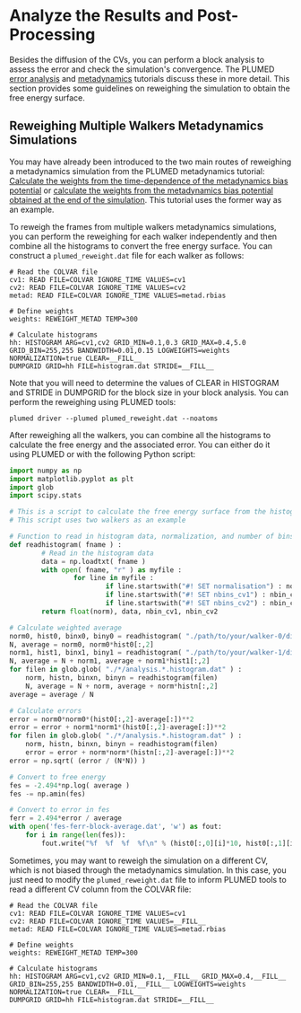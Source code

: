 # Analyze the Results and Post-Processing

Besides the diffusion of the CVs, you can perform a block analysis to assess the error and check the simulation's convergence. The PLUMED [error analysis](https://www.plumed-tutorials.org/lessons/21/002/data/NAVIGATION.html) and [metadynamics](https://www.plumed-tutorials.org/lessons/21/004/data/NAVIGATION.html) tutorials discuss these in more detail. This section provides some guidelines on reweighing the simulation to obtain the free energy surface.

## Reweighing Multiple Walkers Metadynamics Simulations

You may have already been introduced to the two main routes of reweighing a metadynamics simulation from the PLUMED metadynamics tutorial: [Calculate the weights from the time-dependence of the metadynamics bias potential](https://pubs.acs.org/doi/10.1021/jp504920s) or [calculate the weights from the metadynamics bias potential obtained at the end of the simulation](https://pubs.acs.org/doi/full/10.1021/ct3002464). This tutorial uses the former way as an example.

To reweigh the frames from multiple walkers metadynamics simulations, you can perform the reweighing for each walker independently and then combine all the histograms to convert the free energy surface. You can construct a `plumed_reweight.dat` file for each walker as follows:
```plumed
# Read the COLVAR file
cv1: READ FILE=COLVAR IGNORE_TIME VALUES=cv1
cv2: READ FILE=COLVAR IGNORE_TIME VALUES=cv2
metad: READ FILE=COLVAR IGNORE_TIME VALUES=metad.rbias

# Define weights
weights: REWEIGHT_METAD TEMP=300

# Calculate histograms
hh: HISTOGRAM ARG=cv1,cv2 GRID_MIN=0.1,0.3 GRID_MAX=0.4,5.0 GRID_BIN=255,255 BANDWIDTH=0.01,0.15 LOGWEIGHTS=weights NORMALIZATION=true CLEAR=__FILL__
DUMPGRID GRID=hh FILE=histogram.dat STRIDE=__FILL__
```
Note that you will need to determine the values of CLEAR in HISTOGRAM and STRIDE in DUMPGRID for the block size in your block analysis. You can perform the reweighing using PLUMED tools:
```
plumed driver --plumed plumed_reweight.dat --noatoms
```

After reweighing all the walkers, you can combine all the histograms to calculate the free energy and the associated error. You can either do it using PLUMED or with the following Python script:
```python
import numpy as np
import matplotlib.pyplot as plt
import glob
import scipy.stats

# This is a script to calculate the free energy surface from the histograms obtained from multiple walkers metadynamics simulations with two collective variables (CV)
# This script uses two walkers as an example

# Function to read in histogram data, normalization, and number of bins for the two CVs
def readhistogram( fname ) :
        # Read in the histogram data
        data = np.loadtxt( fname )
        with open( fname, "r" ) as myfile :
                for line in myfile :
                        if line.startswith("#! SET normalisation") : norm = line.split()[3]
                        if line.startswith("#! SET nbins_cv1") : nbin_cv1 = int(line.split()[3]) + 1
                        if line.startswith("#! SET nbins_cv2") : nbin_cv2 = int(line.split()[3]) + 1
        return float(norm), data, nbin_cv1, nbin_cv2

# Calculate weighted average
norm0, hist0, binx0, biny0 = readhistogram( "./path/to/your/walker-0/directory/histogram.dat" )
N, average = norm0, norm0*hist0[:,2]
norm1, hist1, binx1, biny1 = readhistogram( "./path/to/your/walker-1/directory/histogram.dat" )
N, average = N + norm1, average + norm1*hist1[:,2]
for filen in glob.glob( "./*/analysis.*.histogram.dat" ) :
    norm, histn, binxn, binyn = readhistogram(filen)
    N, average = N + norm, average + norm*histn[:,2]
average = average / N

# Calculate errors
error = norm0*norm0*(hist0[:,2]-average[:])**2
error = error + norm1*norm1*(hist0[:,2]-average[:])**2
for filen in glob.glob( "./*/analysis.*.histogram.dat" ) :
    norm, histn, binxn, binyn = readhistogram(filen)
    error = error + norm*norm*(histn[:,2]-average[:])**2
error = np.sqrt( (error / (N*N)) )

# Convert to free energy
fes = -2.494*np.log( average )
fes -= np.amin(fes)

# Convert to error in fes
ferr = 2.494*error / average
with open('fes-ferr-block-average.dat', 'w') as fout:
    for i in range(len(fes)):
        fout.write("%f  %f  %f  %f\n" % (hist0[:,0][i]*10, hist0[:,1][i], fes[i], ferr[I]))
```

Sometimes, you may want to reweigh the simulation on a different CV, which is not biased through the metadynamics simulation. In this case, you just need to modify the `plumed_reweight.dat` file to inform PLUMED tools to read a different CV column from the COLVAR file:
```plumed
# Read the COLVAR file
cv1: READ FILE=COLVAR IGNORE_TIME VALUES=cv1
cv2: READ FILE=COLVAR IGNORE_TIME VALUES=__FILL__
metad: READ FILE=COLVAR IGNORE_TIME VALUES=metad.rbias

# Define weights
weights: REWEIGHT_METAD TEMP=300

# Calculate histograms
hh: HISTOGRAM ARG=cv1,cv2 GRID_MIN=0.1,__FILL__ GRID_MAX=0.4,__FILL__ GRID_BIN=255,255 BANDWIDTH=0.01,__FILL__ LOGWEIGHTS=weights NORMALIZATION=true CLEAR=__FILL__
DUMPGRID GRID=hh FILE=histogram.dat STRIDE=__FILL__
```
